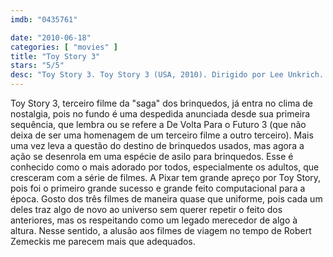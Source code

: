```yaml
---
imdb: "0435761"

date: "2010-06-18"
categories: [ "movies" ]
title: "Toy Story 3"
stars: "5/5"
desc: "Toy Story 3. Toy Story 3 (USA, 2010). Dirigido por Lee Unkrich. Escrito por John Lasseter, Andrew Stanton, Lee Unkrich, Michael Arndt. Com Tom Hanks, Tim Allen, Joan Cusack, Ned Beatty, Don Rickles, Michael Keaton, Wallace Shawn, John Ratzenberger, Estelle Harris."
---
```

Toy Story 3, terceiro filme da "saga" dos brinquedos, já entra no clima de nostalgia, pois no fundo é uma despedida anunciada desde sua primeira sequência, que lembra ou se refere a De Volta Para o Futuro 3 (que não deixa de ser uma homenagem de um terceiro filme a outro terceiro). Mais uma vez leva a questão do destino de brinquedos usados, mas agora a ação se desenrola em uma espécie de asilo para brinquedos. Esse é conhecido como o mais adorado por todos, especialmente os adultos, que cresceram com a série de filmes. A Pixar tem grande apreço por Toy Story, pois foi o primeiro grande sucesso e grande feito computacional para a época. Gosto dos três filmes de maneira quase que uniforme, pois cada um deles traz algo de novo ao universo sem querer repetir o feito dos anteriores, mas os respeitando como um legado merecedor de algo à altura. Nesse sentido, a alusão aos filmes de viagem no tempo de Robert Zemeckis me parecem mais que adequados.
